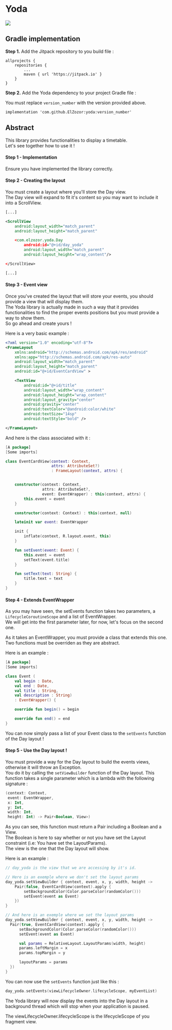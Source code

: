 # Yoda

[![](https://jitpack.io/v/ElZozor/yoda.svg)](https://jitpack.io/#ElZozor/yoda)

## Gradle implementation

__Step 1.__ Add the Jitpack repository to you build file :
```
allprojects {
	repositories {
		...
		maven { url 'https://jitpack.io' }
	}
}
```

__Step 2.__ Add the Yoda dependency to your project Gradle file :

You must replace `version_number` with the version provided above.
```
implementation 'com.github.ElZozor:yoda:version_number'
```

## Abstract
This library provides functionalities to display a timetable.  
Let's see together how to use it !

#### Step 1 - Implementation

Ensure you have implemented the library correctly.

#### Step 2 - Creating the layout

You must create a layout where you'll store the Day view.  
The Day view will expand to fit it's content so you may want to include it into a ScrollView.

```xml
[...]

<ScrollView
    android:layout_width="match_parent"
    android:layout_height="match_parent"

    <com.elzozor.yoda.Day
        android:id="@+id/day_yoda"
        android:layout_width="match_parent"
        android:layout_height="wrap_content"/>

</ScrollView>

[...]
```

#### Step 3 - Event view

Once you've created the layout that will store your events, you should provide a view that will display them.  
The Yoda library is actually made in such a way that it provides functionalities to find the proper events positions but you must provide a way to show them.  
So go ahead and create yours !

Here is a very basic example :

```xml
<?xml version="1.0" encoding="utf-8"?>
<FrameLayout
    xmlns:android="http://schemas.android.com/apk/res/android"
    xmlns:app="http://schemas.android.com/apk/res-auto"
    android:layout_width="match_parent"
    android:layout_height="match_parent"
    android:id="@+id/EventCardView" >

    <TextView
        android:id="@+id/title"
        android:layout_width="wrap_content"
        android:layout_height="wrap_content"
        android:layout_gravity="center"
        android:gravity="center"
        android:textColor="@android:color/white"
        android:textSize="14sp"
        android:textStyle="bold" />

</FrameLayout>
```

And here is the class associated with it :

```kotlin
[A package]
[Some imports]

class EventCardView(context: Context,
                    attrs: AttributeSet?)
                    : FrameLayout(context, attrs) {


    constructor(context: Context,
                attrs: AttributeSet?,
                event: EventWrapper) : this(context, attrs) {
        this.event = event
    }

    constructor(context: Context) : this(context, null)

    lateinit var event: EventWrapper

    init {
        inflate(context, R.layout.event, this)
    }

    fun setEvent(event: Event) {
        this.event = event
        setText(event.title)
    }

    fun setText(text: String) {
        title.text = text
    }
}
```

#### Step 4 - Extends EventWrapper

As you may have seen, the setEvents function takes two parameters, a `LifecycleCoroutineScope` and a list of EventWrapper.  
We will get into the first parameter later, for now, let's focus on the second one.  

As it takes an EventWrapper, you must provide a class that extends this one.  
Two functions must be overriden as they are abstract.  

Here is an example :

```kotlin
[A package]
[Some imports]

class Event (
    val begin : Date,
    val end : Date,
    val title : String,
    val description : String) 
    : EventWrapper() {

    override fun begin() = begin

    override fun end() = end
}
```

You can now simply pass a list of your Event class to the `setEvents` function of the Day layout !


#### Step 5 - Use the Day layout !

You must provide a way for the Day layout to build the events views, otherwise it will throw an Exception.  
You do it by calling the `setViewBuilder` function of the Day layout. This function takes a single parameter which is a lambda with the following signature :

```kotlin
(context: Context,
 event: EventWrapper,
 x: Int,
 y: Int,
 width: Int,
 height: Int) -> Pair<Boolean, View>)
```

As you can see, this function must return a Pair including a Boolean and a View.  
The Boolean is here to say whether or not you have set the Layout constraint (i.e: You have set the LayoutParams).  
The view is the one that the Day layout will show.

Here is an example :

```kotlin
// day_yoda is the view that we are accessing by it's id.

// Here is an exemple where we don't set the layout params
day_yoda.setViewBuilder { context, event, x, y, width, height ->
    Pair(false, EventCardView(context).apply {
        setBackgroundColor(Color.parseColor(randomColor()))
        setEvent(event as Event)
    })
}

// And here is an exemple where we set the layout params
day_yoda.setViewBuilder { context, event, x, y, width, height ->
  Pair(true, EventCardView(context).apply {
      setBackgroundColor(Color.parseColor(randomColor()))
      setEvent(event as Event)

      val params = RelativeLayout.LayoutParams(width, height)
      params.leftMargin = x
      params.topMargin = y

      layoutParams = params
  })
}
```

You can now use the `setEvents` function just like this :
```kotlin
day_yoda.setEvents(viewLifecycleOwner.lifecycleScope, myEventList)
```

The Yoda library will now display the events into the Day layout in a background thread which will stop when your application is paused.  

The viewLifecycleOwner.lifecycleScope is the lifecycleScope of you fragment view.  
